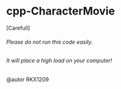 cpp-CharacterMovie
==================

[Carefull]
######  Please do not run this code easily.         ########
######  It will place a high load on your computer! ########


@autor RKX1209
